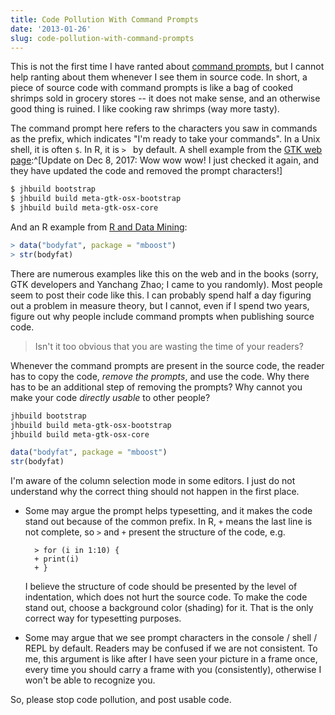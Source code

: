```yaml
---
title: Code Pollution With Command Prompts
date: '2013-01-26'
slug: code-pollution-with-command-prompts
---
```


This is not the first time I have ranted about [command prompts](http://en.wikipedia.org/wiki/Command-line_interface#Command_prompt), but I cannot help ranting about them whenever I see them in source code. In short, a piece of source code with command prompts is like a bag of cooked shrimps sold in grocery stores -- it does not make sense, and an otherwise good thing is ruined. I like cooking raw shrimps (way more tasty).

The command prompt here refers to the characters you saw in commands as the prefix, which indicates "I'm ready to take your commands". In a Unix shell, it is often `$`. In R, it is `> ` by default. A shell example from the [GTK web page](https://live.gnome.org/GTK%2B/OSX/Building):^[Update on Dec 8, 2017: Wow wow wow! I just checked it again, and they have updated the code and removed the prompt characters!]

```bash 
$ jhbuild bootstrap
$ jhbuild build meta-gtk-osx-bootstrap
$ jhbuild build meta-gtk-osx-core
```

And an R example from [R and Data Mining](http://cran.r-project.org/doc/contrib/Zhao_R_and_data_mining.pdf):

```r 
> data("bodyfat", package = "mboost")
> str(bodyfat)
```

There are numerous examples like this on the web and in the books (sorry, GTK developers and Yanchang Zhao; I came to you randomly). Most people seem to post their code like this. I can probably spend half a day figuring out a problem in measure theory, but I cannot, even if I spend two years, figure out why people include command prompts when publishing source code.

> Isn't it too obvious that you are wasting the time of your readers?

Whenever the command prompts are present in the source code, the reader has to copy the code, _remove the prompts_, and use the code. Why there has to be an additional step of removing the prompts? Why cannot you make your code _directly usable_ to other people?

```bash 
jhbuild bootstrap
jhbuild build meta-gtk-osx-bootstrap
jhbuild build meta-gtk-osx-core
```

```r 
data("bodyfat", package = "mboost")
str(bodyfat)
```

I'm aware of the column selection mode in some editors. I just do not understand why the correct thing should not happen in the first place.

- Some may argue the prompt helps typesetting, and it makes the code stand out because of the common prefix. In R, `+` means the last line is not complete, so `>` and `+` present the structure of the code, e.g.
    
        > for (i in 1:10) {
        + print(i)
        + }

    I believe the structure of code should be presented by the level of indentation, which does not hurt the source code. To make the code stand out, choose a background color (shading) for it. That is the only correct way for typesetting purposes.

- Some may argue that we see prompt characters in the console / shell / REPL by default. Readers may be confused if we are not consistent. To me, this argument is like after I have seen your picture in a frame once, every time you should carry a frame with you (consistently), otherwise I won't be able to recognize you.

So, please stop code pollution, and post usable code.
